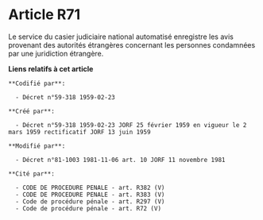 # Article R71

Le service du casier judiciaire national automatisé enregistre les avis provenant des autorités étrangères concernant les
personnes condamnées par une juridiction étrangère.

**Liens relatifs à cet article**

	**Codifié par**:

	  - Décret n°59-318 1959-02-23

	**Créé par**:

	  - Décret n°59-318 1959-02-23 JORF 25 février 1959 en vigueur le 2 mars 1959 rectificatif JORF 13 juin 1959

	**Modifié par**:

	  - Décret n°81-1003 1981-11-06 art. 10 JORF 11 novembre 1981

	**Cité par**:

	  - CODE DE PROCEDURE PENALE - art. R382 (V)
	  - CODE DE PROCEDURE PENALE - art. R383 (V)
	  - Code de procédure pénale - art. R297 (V)
	  - Code de procédure pénale - art. R72 (V)

